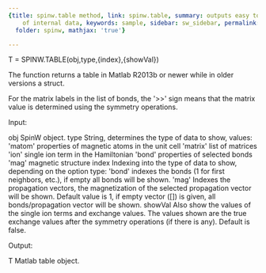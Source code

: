 ```yaml
---
{title: spinw.table method, link: spinw.table, summary: outputs easy to read tables
    of internal data, keywords: sample, sidebar: sw_sidebar, permalink: spinw_table.html,
  folder: spinw, mathjax: 'true'}

---
```

 
T = SPINW.TABLE(obj,type,{index},{showVal})
 
The function returns a table in Matlab R2013b or newer while in older
versions a struct.
 
For the matrix labels in the list of bonds, the '>>' sign means that the
matrix value is determined using the symmetry operations.
 
 
Input:
 
obj       SpinW object.
type      String, determines the type of data to show, values:
              'matom'     properties of magnetic atoms in the unit cell
              'matrix'    list of matrices
              'ion'       single ion term in the Hamiltonian
              'bond'      properties of selected bonds
              'mag'       magnetic structure
index     Indexing into the type of data to show, depending on the option
          type:
              'bond'      indexes the bonds (1 for first neighbors,
                          etc.), if empty all bonds will be shown.
              'mag'       Indexes the propagation vectors, the
                          magnetization of the selected propagation
                          vector will be shown.
          Default value is 1, if empty vector ([]) is given, all
          bonds/propagation vector will be shown.
showVal   Also show the values of the single ion terms and exchange
          values. The values shown  are the true exchange values after
          the symmetry operations (if there is any). Default is false.
 
Output:
 
T         Matlab table object.
 

